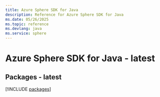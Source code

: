 ```yaml
---
title: Azure Sphere SDK for Java
description: Reference for Azure Sphere SDK for Java
ms.date: 05/26/2025
ms.topic: reference
ms.devlang: java
ms.service: sphere
---
```

# Azure Sphere SDK for Java - latest
## Packages - latest
[!INCLUDE [packages](sphere-index.md)]